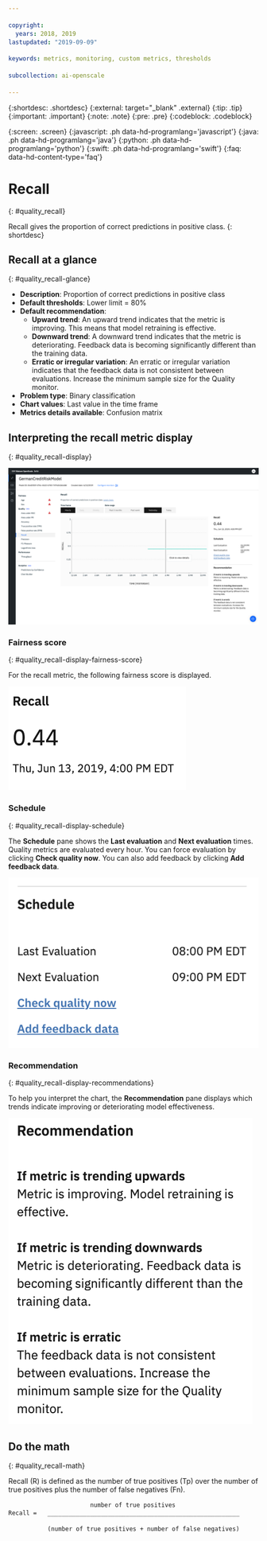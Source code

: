 ```yaml
---

copyright:
  years: 2018, 2019
lastupdated: "2019-09-09"

keywords: metrics, monitoring, custom metrics, thresholds

subcollection: ai-openscale

---
```


{:shortdesc: .shortdesc}
{:external: target="_blank" .external}
{:tip: .tip}
{:important: .important}
{:note: .note}
{:pre: .pre}
{:codeblock: .codeblock}

{:screen: .screen}
{:javascript: .ph data-hd-programlang='javascript'}
{:java: .ph data-hd-programlang='java'}
{:python: .ph data-hd-programlang='python'}
{:swift: .ph data-hd-programlang='swift'}
{:faq: data-hd-content-type='faq'}

# Recall
{: #quality_recall}

Recall gives the proportion of correct predictions in positive class.
{: shortdesc}

## Recall at a glance
{: #quality_recall-glance}

- **Description**: Proportion of correct predictions in positive class
- **Default thresholds**: Lower limit = 80%
- **Default recommendation**:
   - **Upward trend**: An upward trend indicates that the metric is improving. This means that model retraining is effective.
   - **Downward trend**: A downward trend indicates that the metric is deteriorating. Feedback data is becoming significantly different than the training data.
   - **Erratic or irregular variation**: An erratic or irregular variation indicates that the feedback data is not consistent between evaluations. Increase the minimum sample size for the Quality monitor.
- **Problem type**: Binary classification
- **Chart values**: Last value in the time frame
- **Metrics details available**: Confusion matrix

## Interpreting the recall metric display
{: #quality_recall-display}

![the Recall chart is displayed.](images/quality-recall.png)

### Fairness score
{: #quality_recall-display-fairness-score}

For the recall metric, the following fairness score is displayed. 

![the Recall score percentage is displayed.](images/wos-quality-recall-score.png)

### Schedule
{: #quality_recall-display-schedule}

The **Schedule** pane shows the **Last evaluation** and **Next evaluation** times. Quality metrics are evaluated every hour. You can force evaluation by clicking **Check quality now**. You can also add feedback by clicking **Add feedback data**.

![the schedule pane is displayed, which shows the last evaluation time and the next evaluation time](images/wos-quality-schedule.png)


### Recommendation
{: #quality_recall-display-recommendations}

To help you interpret the chart, the **Recommendation** pane displays which trends indicate improving or deteriorating model effectiveness.

![the recommendation pane is displayed.](images/wos-quality-positive-recommendation.png)




## Do the math
{: #quality_recall-math}

Recall (R) is defined as the number of true positives (Tp) over the number of true positives plus the number of false negatives (Fn).

```
                       number of true positives
Recall =   ______________________________________________________

           (number of true positives + number of false negatives)
```
